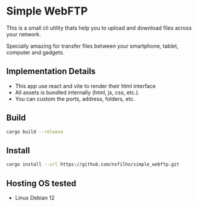 # Simple WebFTP

This is a small cli utility thats help you to upload and download files across your network.

Specially amazing for transfer files between your smartphone, tablet, computer and gadgets.

## Implementation Details

- This app use react and vite to render their html interface
- All assets is bundled internally (html, js, css, etc.).
- You can custom the ports, address, folders, etc.

## Build

```sh
cargo build --release
```

## Install

```sh
cargo install --url https://github.com/nsfilho/simple_webftp.git
```


## Hosting OS tested

- Linux Debian 12
